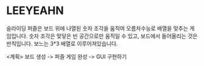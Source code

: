 # LEEYEAHN
슬라이딩 퍼즐은 보드 위에 나열된 숫자 조각을 움직여 
오름차수능로 배열을 맞추는 게임입니다. 숫자 조각은 맞닿은 빈 공간으로만 움직일 수 있고, 보드에서 들어올리는 것은 반칙입니다. 
보느는 3*3 배열로 이루어져있습니다. 

<계획>
보드 생성 -> 퍼즐 게임 완성 -> GUI 구현하기 
